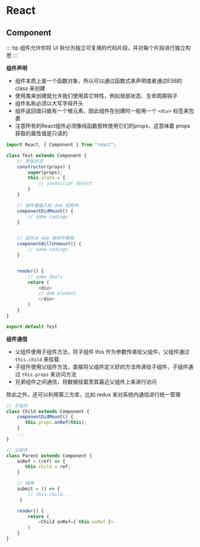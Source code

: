 # React

## Component

::: tip
组件允许你将 UI 拆分为独立可复用的代码片段，并对每个片段进行独立构思
:::

**组件声明**

- 组件本质上是一个函数对象，所以可以通过函数式来声明或者通过ES6的 class 来创建
- 使用类来创建就允许我们使用其它特性，例如局部状态、生命周期钩子
- 组件名称必须以大写字母开头
- 组件返回值只能有一个根元素，因此组件在创建时一般用一个 `<div>` 标签来包裹
- 注意所有的React组件必须像纯函数那样使用它们的props，这意味着 props 获取的属性值是只读的

```javascript
import React, { Component } from "react";

class Test extends Component {
	// 添加状态
	constructor(props) {
		super(props);
		this.state = {
			// javascript object
		}
	}

	// 组件被插入到 dom 结构中
	componentDidMount() {
		// some codings
	}


	// 组件从 dom 结构中移除
	componentWillUnmount() {
		// some codings
	}


	render() {
		// some deals
		return (
			<div>
			// dom element
			</div>
		)
	}
}

export default Test
```

**组件通信**

- 父组件使用子组件方法，将子组件 this 作为参数传递给父组件，父组件通过 `this.child` 来挂载
- 子组件使用父组件方法，直接将父组件定义好的方法传递给子组件，子组件通过 `this.props` 来访问方法
- 兄弟组件之间通信，将数据挂载至其最近父组件上来进行访问

除此之外，还可以利用第三方库，比如 redux 来对系统内通信进行统一管理

```javascript
// 子组件
class Child extends Component {
	componentDidMount() {
	   this.props.onRef(this);
  	}
  	...
}

// 父组件
class Parent extends Component {
	onRef = (ref) => {
	   this.child = ref;
	}

	// 调用
	submit = () => {
	    // this.child...
	 }

	render() {
		return (
			<Child onRef={ this.onRef }>
		)
	}
}

```